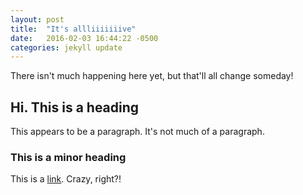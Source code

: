 ```yaml
---
layout: post
title:  "It's allliiiiiiive"
date:   2016-02-03 16:44:22 -0500
categories: jekyll update
---
```


There isn't much happening here yet, but that'll all change someday!

Hi. This is a heading
-------------------

This appears to be a paragraph.
It's not much of a paragraph.

### This is a minor heading

This is a [link](http://www.google.com). Crazy, right?!

